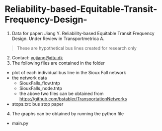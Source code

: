 # Reliability-based-Equitable-Transit-Frequency-Design-
1. Data for paper:
Jiang Y. Reliability-based Equitable Transit Frequency Design. Under Review in Transportmetrica A.
> These are hypothetical bus lines created for research only
2. Contact: yujiang@dtu.dk
3. The following files are contained in the folder
- plot of each individual bus line in the Sioux Fall network 
- the network data 
  - SiouxFalls_flow.tntp
  - SiouxFalls_node.tntp
  - the above two files can be obtained from https://github.com/bstabler/TransportationNetworks
- stops.txt: bus stop paper 
 
4. The graphs can be obtained by running the python file
  - main.py


